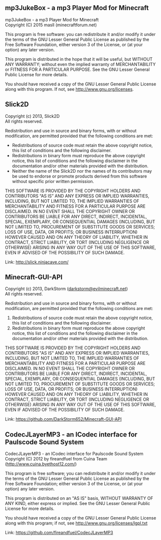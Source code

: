 mp3JukeBox - a mp3 Player Mod for Minecraft
----------------------

mp3JukeBox - a mp3 Player Mod for Minecraft<br/>
Copyright (C) 2015 masll (minecraftforum.net)

This program is free software: you can redistribute it and/or modify
it under the terms of the GNU Lesser General Public License as published by
the Free Software Foundation, either version 3 of the License, or
(at your option) any later version.

This program is distributed in the hope that it will be useful,
but WITHOUT ANY WARRANTY; without even the implied warranty of
MERCHANTABILITY or FITNESS FOR A PARTICULAR PURPOSE. See the
GNU Lesser General Public License for more details.

You should have received a copy of the GNU Lesser General Public License
along with this program. If not, see http://www.gnu.org/licenses.

Slick2D
-------------------------

Copyright (c) 2013, Slick2D<br/>
All rights reserved.

Redistribution and use in source and binary forms, with or without modification, are permitted provided that the following conditions are met:

* Redistributions of source code must retain the above copyright notice, this list of conditions and the following disclaimer.
* Redistributions in binary form must reproduce the above copyright notice, this list of conditions and the following disclaimer in the documentation and/or other materials provided with the distribution.
* Neither the name of the Slick2D nor the names of its contributors may be used to endorse or promote products derived from this software without specific prior written permission.

THIS SOFTWARE IS PROVIDED BY THE COPYRIGHT HOLDERS AND CONTRIBUTORS “AS IS” AND ANY EXPRESS OR IMPLIED WARRANTIES, INCLUDING, BUT NOT LIMITED TO, THE IMPLIED WARRANTIES OF MERCHANTABILITY AND FITNESS FOR A PARTICULAR PURPOSE ARE DISCLAIMED. IN NO EVENT SHALL THE COPYRIGHT OWNER OR CONTRIBUTORS BE LIABLE FOR ANY DIRECT, INDIRECT, INCIDENTAL, SPECIAL, EXEMPLARY, OR CONSEQUENTIAL DAMAGES (INCLUDING, BUT NOT LIMITED TO, PROCUREMENT OF SUBSTITUTE GOODS OR SERVICES; LOSS OF USE, DATA, OR PROFITS; OR BUSINESS INTERRUPTION) HOWEVER CAUSED AND ON ANY THEORY OF LIABILITY, WHETHER IN CONTRACT, STRICT LIABILITY, OR TORT (INCLUDING NEGLIGENCE OR OTHERWISE) ARISING IN ANY WAY OUT OF THE USE OF THIS SOFTWARE, EVEN IF ADVISED OF THE POSSIBILITY OF SUCH DAMAGE.

Link: http://slick.ninjacave.com/

Minecraft-GUI-API 
------------

Copyright (c) 2013, DarkStorm (darkstorm@evilminecraft.net)<br/>
All rights reserved.

Redistribution and use in source and binary forms, with or without
modification, are permitted provided that the following conditions are met:

1. Redistributions of source code must retain the above copyright notice, this
list of conditions and the following disclaimer.
2. Redistributions in binary form must reproduce the above copyright notice,
this list of conditions and the following disclaimer in the documentation
and/or other materials provided with the distribution.

THIS SOFTWARE IS PROVIDED BY THE COPYRIGHT HOLDERS AND CONTRIBUTORS "AS IS" AND
ANY EXPRESS OR IMPLIED WARRANTIES, INCLUDING, BUT NOT LIMITED TO, THE IMPLIED
WARRANTIES OF MERCHANTABILITY AND FITNESS FOR A PARTICULAR PURPOSE ARE
DISCLAIMED. IN NO EVENT SHALL THE COPYRIGHT OWNER OR CONTRIBUTORS BE LIABLE FOR
ANY DIRECT, INDIRECT, INCIDENTAL, SPECIAL, EXEMPLARY, OR CONSEQUENTIAL DAMAGES
(INCLUDING, BUT NOT LIMITED TO, PROCUREMENT OF SUBSTITUTE GOODS OR SERVICES;
LOSS OF USE, DATA, OR PROFITS; OR BUSINESS INTERRUPTION) HOWEVER CAUSED AND
ON ANY THEORY OF LIABILITY, WHETHER IN CONTRACT, STRICT LIABILITY, OR TORT
(INCLUDING NEGLIGENCE OR OTHERWISE) ARISING IN ANY WAY OUT OF THE USE OF THIS
SOFTWARE, EVEN IF ADVISED OF THE POSSIBILITY OF SUCH DAMAGE.

Link: https://github.com/DarkStorm652/Minecraft-GUI-API

CodecJLayerMP3 - an ICodec interface for Paulscode Sound System
---------------------------

CodecJLayerMP3 - an ICodec interface for Paulscode Sound System<br/>
Copyright (C) 2012 by fireandfuel from Cuina Team (http://www.cuina.byethost12.com/)

This program is free software; you can redistribute it and/or
modify it under the terms of the GNU Lesser General Public License
as published by the Free Software Foundation; either version 3
of the License, or (at your option) any later version.

This program is distributed on an "AS IS" basis, WITHOUT WARRANTY OF ANY
KIND, either express or implied. See the GNU Lesser General Public License for more details.

You should have received a copy of the GNU Lesser General Public
License along with this program; if not, see http://www.gnu.org/licenses/lgpl.txt

Link: https://github.com/fireandfuel/CodecJLayerMP3
